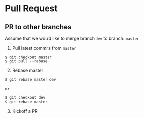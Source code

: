# Pull Request


## PR to other branches

Assume that we would like to merge branch `dev` to branch: `master`

1. Pull latest commits from `master`

```
$ git checkout master
$ git pull --rebase
```

2. Rebase master

```
$ git rebase master dev
```

or 

```
$ git checkout dev
$ git rebase master
```

3. Kickoff a PR